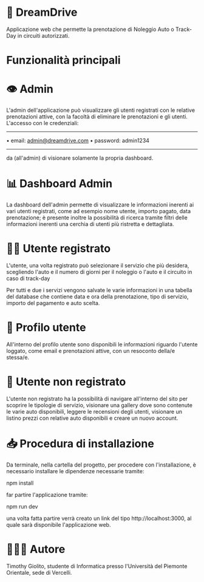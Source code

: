 # 🏁 DreamDrive 

Applicazione web che permette la prenotazione di Noleggio Auto o Track-Day in circuiti autorizzati.

# Funzionalità principali

# 👁 Admin

L'admin dell'applicazione può visualizzare gli utenti registrati con le relative prenotazioni attive, con la facoltà di eliminare le prenotazioni e gli utenti. 
L'accesso con le credenziali: 
_______________________________________________________

• email: admin@dreamdrive.com
• password: admin1234

_______________________________________________________

da (all'admin) di visionare solamente la propria dashboard. 

# 📊 Dashboard Admin

La dashboard dell'admin permette di visualizzare le informazioni inerenti ai vari utenti registrati, come ad esempio nome utente, importo pagato, data prenotazione; è presente inoltre la possibilità di ricerca tramite filtri delle informazioni inerenti una cerchia di utenti più ristretta e dettagliata.

# 👨‍💻 Utente registrato 

L'utente, una volta registrato può selezionare il servizio che più desidera, scegliendo l'auto e il numero di giorni per il noleggio o l'auto e il circuito in caso di track-day 

Per tutti e due i servizi vengono salvate le varie informazioni in una tabella del database che contiene data e ora della prenotazione, tipo di servizio, importo del pagamento e auto scelta.

# 🪪 Profilo utente

All'interno del profilo utente sono disponibili le informazioni riguardo l'utente loggato, come email e prenotazioni attive, con un resoconto della/e stessa/e.

# 👤 Utente non registrato 

L'utente non registrato ha la possibilità di navigare all'interno del sito per scoprire le tipologie di servizio, visionare una gallery dove sono contenute le varie auto disponibili, leggere le recensioni degli utenti, visionare un listino prezzi con relative auto disponibili e creare un nuovo account.

# 📥 Procedura di installazione

Da terminale, nella cartella del progetto, per procedere con l'installazione, è necessario installare le dipendenze necessarie tramite:

npm install

far partire l'applicazione tramite:

npm run dev

una volta fatta partire verrà creato un link del tipo http://localhost:3000, al quale sarà disponibile l'applicazione web.

# 🙋🏻‍♂️ Autore

Timothy Giolito, studente di Informatica presso l'Università del Piemonte Orientale, sede di Vercelli.
